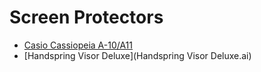 # Screen Protectors

- [Casio Cassiopeia A-10/A11](Cassiopeia.ai)
- [Handspring Visor Deluxe](Handspring Visor Deluxe.ai)